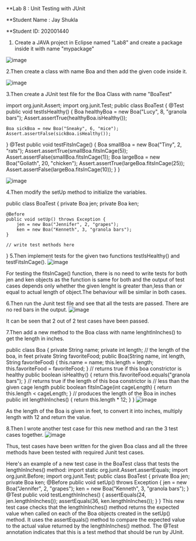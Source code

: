 **Lab 8 : Unit Testing with JUnit

**Student Name : Jay Shukla

**Student ID: 202001440

1. Create a JAVA project in Eclipse named "Lab8" and create a package inside it with name "mypackage"

![image](https://user-images.githubusercontent.com/123619898/233591384-5536c65c-1588-476e-9887-8c3d0a9047c4.png)

2.Then create a class with name Boa and then add the given code inside it.

![image](https://user-images.githubusercontent.com/123619898/233591563-1158775a-7b0e-4f33-bb20-baf58873548c.png)


3.Then create a JUnit test file for the Boa Class with name "BoaTest"

import org.junit.Assert;
import org.junit.Test;
public class BoaTest {
  @Test
  public void testIsHealthy() {
    Boa healthyBoa = new Boa("Lucy", 8, "granola bars");
    Assert.assertTrue(healthyBoa.isHealthy());
    
    Boa sickBoa = new Boa("Sneaky", 6, "mice");
    Assert.assertFalse(sickBoa.isHealthy());
  }
  @Test
  public void testFitsInCage() {
    Boa smallBoa = new Boa("Tiny", 2, "rats");
    Assert.assertTrue(smallBoa.fitsInCage(5));
    Assert.assertFalse(smallBoa.fitsInCage(1));
    Boa largeBoa = new Boa("Goliath", 20, "chicken");
    Assert.assertTrue(largeBoa.fitsInCage(25));
    Assert.assertFalse(largeBoa.fitsInCage(10));
  }
}

![image](https://user-images.githubusercontent.com/123619898/233591778-ada1dfc3-4e78-422f-a855-3f490f128e2c.png)


4.Then modify the setUp method to initialize the variables.

public class BoaTest {
    private Boa jen;
    private Boa ken;
    
    @Before
    public void setUp() throws Exception {
        jen = new Boa("Jennifer", 2, "grapes");
        ken = new Boa("Kenneth", 3, "granola bars");
    }
    
    // write test methods here
}
5.Then implement tests for the given two functions testIsHealthy() and testFitsInCage(). ![image](https://user-images.githubusercontent.com/123619898/233591871-9349ab7a-0446-4c8b-a5ea-66583017e868.png)

For testing the fitsInCage() function, there is no need to write tests for both jen and ken objects as the function is same for both and the output of test cases depends only whether the given lenght is greater than,less than or equal to actual length of object.The behaviour will be similar in both cases.

6.Then run the Junit test file and see that all the tests are passed. There are no red bars in the output. ![image](https://user-images.githubusercontent.com/123619898/233591928-4c57eb2d-9509-4be0-adc1-34fe5fa8e68b.png)

It can be seen that 2 out of 2 test cases have been passed.

7.Then add a new method to the Boa class with name lenghtInInches() to get the length in inches.

public class Boa {
    private String name;
    private int length; // the length of the boa, in feet
    private String favoriteFood;
    public Boa(String name, int length, String favoriteFood) {
        this.name = name;
        this.length = length;
        this.favoriteFood = favoriteFood;
    }
    // returns true if this boa constrictor is healthy
    public boolean isHealthy() {
        return this.favoriteFood.equals("granola bars");
    }
    // returns true if the length of this boa constrictor is
    // less than the given cage length
    public boolean fitsInCage(int cageLength) {
        return this.length < cageLength;
    }
    // produces the length of the Boa in inches
    public int lengthInInches() {
        return this.length * 12;
    }
}
![image](https://user-images.githubusercontent.com/123619898/233592021-d1982768-49b2-41a2-9ac3-c0ec5d9eea1d.png)

As the length of the Boa is given in feet, to convert it into inches, multiply length with 12 and return the value.

8.Then I wrote another test case for this new method and ran the 3 test cases together. ![image](https://user-images.githubusercontent.com/123619898/233592378-36e73f16-d23b-4ac2-bc24-4aaaaa9b948b.png)

Thus, test cases have been written for the given Boa class and all the three methods have been tested with required Junit test cases.

Here's an example of a new test case in the BoaTest class that tests the lengthInInches() method:
import static org.junit.Assert.assertEquals;
import org.junit.Before;
import org.junit.Test;
public class BoaTest {
    private Boa jen;
    private Boa ken;
    @Before
    public void setUp() throws Exception {
        jen = new Boa("Jennifer", 2, "grapes");
        ken = new Boa("Kenneth", 3, "granola bars");
    }
    @Test
    public void testLengthInInches() {
        assertEquals(24, jen.lengthInInches());
        assertEquals(36, ken.lengthInInches());
    }
}
This new test case checks that the lengthInInches() method returns the expected value when called on each of the Boa objects created in the setUp() method. It uses the assertEquals() method to compare the expected value to the actual value returned by the lengthInInches() method. The @Test annotation indicates that this is a test method that should be run by JUnit.

